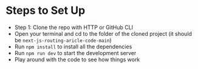 # Steps to Set Up

- Step 1: Clone the repo with HTTP or GitHub CLI
- Open your terminal and cd to the folder of the cloned project (it should be `next-js-routing-aricle-code-main`)
- Run `npm install` to install all the dependencies
- Run `npm run dev` to start the development server
- Play around with the code to see how things work
